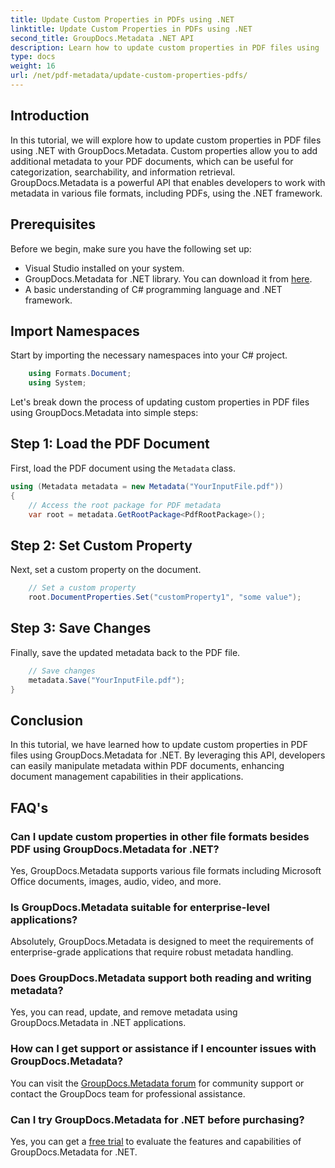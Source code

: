 ```yaml
---
title: Update Custom Properties in PDFs using .NET
linktitle: Update Custom Properties in PDFs using .NET
second_title: GroupDocs.Metadata .NET API
description: Learn how to update custom properties in PDF files using .NET with GroupDocs.Metadata. Simple steps for manipulating PDF metadata efficiently.
type: docs
weight: 16
url: /net/pdf-metadata/update-custom-properties-pdfs/
---
```

## Introduction
In this tutorial, we will explore how to update custom properties in PDF files using .NET with GroupDocs.Metadata. Custom properties allow you to add additional metadata to your PDF documents, which can be useful for categorization, searchability, and information retrieval. GroupDocs.Metadata is a powerful API that enables developers to work with metadata in various file formats, including PDFs, using the .NET framework.
## Prerequisites
Before we begin, make sure you have the following set up:
- Visual Studio installed on your system.
- GroupDocs.Metadata for .NET library. You can download it from [here](https://releases.groupdocs.com/metadata/net/).
- A basic understanding of C# programming language and .NET framework.

## Import Namespaces
Start by importing the necessary namespaces into your C# project.
```csharp
    using Formats.Document;
    using System;
```

Let's break down the process of updating custom properties in PDF files using GroupDocs.Metadata into simple steps:
## Step 1: Load the PDF Document
First, load the PDF document using the `Metadata` class.
```csharp
using (Metadata metadata = new Metadata("YourInputFile.pdf"))
{
    // Access the root package for PDF metadata
    var root = metadata.GetRootPackage<PdfRootPackage>();
```
## Step 2: Set Custom Property
Next, set a custom property on the document.
```csharp
    // Set a custom property
    root.DocumentProperties.Set("customProperty1", "some value");
```
## Step 3: Save Changes
Finally, save the updated metadata back to the PDF file.
```csharp
    // Save changes
    metadata.Save("YourInputFile.pdf");
}
```

## Conclusion
In this tutorial, we have learned how to update custom properties in PDF files using GroupDocs.Metadata for .NET. By leveraging this API, developers can easily manipulate metadata within PDF documents, enhancing document management capabilities in their applications.

## FAQ's
### Can I update custom properties in other file formats besides PDF using GroupDocs.Metadata for .NET?
Yes, GroupDocs.Metadata supports various file formats including Microsoft Office documents, images, audio, video, and more.
### Is GroupDocs.Metadata suitable for enterprise-level applications?
Absolutely, GroupDocs.Metadata is designed to meet the requirements of enterprise-grade applications that require robust metadata handling.
### Does GroupDocs.Metadata support both reading and writing metadata?
Yes, you can read, update, and remove metadata using GroupDocs.Metadata in .NET applications.
### How can I get support or assistance if I encounter issues with GroupDocs.Metadata?
You can visit the [GroupDocs.Metadata forum](https://forum.groupdocs.com/c/metadata/14) for community support or contact the GroupDocs team for professional assistance.
### Can I try GroupDocs.Metadata for .NET before purchasing?
Yes, you can get a [free trial](https://releases.groupdocs.com/) to evaluate the features and capabilities of GroupDocs.Metadata for .NET.
